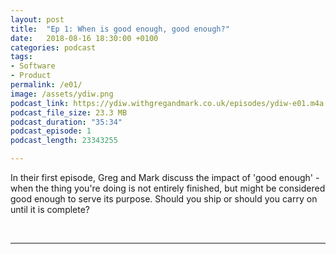 ```yaml
---
layout: post
title:  "Ep 1: When is good enough, good enough?"
date:   2018-08-16 18:30:00 +0100
categories: podcast
tags:
- Software
- Product
permalink: /e01/
image: /assets/ydiw.png
podcast_link: https://ydiw.withgregandmark.co.uk/episodes/ydiw-e01.m4a
podcast_file_size: 23.3 MB
podcast_duration: "35:34"
podcast_episode: 1
podcast_length: 23343255

---
```

In their first episode, Greg and Mark discuss the impact of 'good enough' - when the thing you're doing is not entirely finished, but might be considered good enough to serve its purpose.  Should you ship or should you carry on until it is complete?

<br>
<hr>
<br>

<script class="podigee-podcast-player" src="https://cdn.podigee.com/podcast-player/javascripts/podigee-podcast-player.js" data-configuration="https://ydiw.withgregandmark.co.uk/ppp/e01.json"></script>
